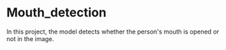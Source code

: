 # Mouth_detection
In this project, the model detects whether the person's mouth is opened or not in the image.

